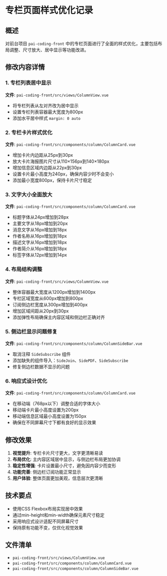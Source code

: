 # 专栏页面样式优化记录

## 概述
对前台项目 `pai-coding-front` 中的专栏页面进行了全面的样式优化，主要包括布局调整、尺寸放大、居中显示等功能改进。

## 修改内容详情

### 1. 专栏列表居中显示
**文件**: `pai-coding-front/src/views/ColumnView.vue`
- 将专栏列表从左对齐改为居中显示
- 设置专栏列表容器最大宽度为800px
- 添加水平居中样式 `margin: 0 auto`

### 2. 专栏卡片样式优化
**文件**: `pai-coding-front/src/components/column/ColumnCard.vue`
- 增加卡片内边距从25px到30px
- 放大卡片海报图片尺寸从110×156px到140×180px
- 增加信息区域内边距从22px到30px
- 设置卡片最小高度为240px，确保内容少时不会变小
- 添加最小宽度800px，保持卡片尺寸稳定

### 3. 文字大小全面放大
**文件**: `pai-coding-front/src/components/column/ColumnCard.vue`
- 标题字体从24px增加到28px
- 主要文字从18px增加到20px
- 消息文字从16px增加到18px
- 作者名称从16px增加到18px
- 描述文字从16px增加到18px
- 作者简介从16px增加到18px
- 标签字体从12px增加到14px

### 4. 布局结构调整
**文件**: `pai-coding-front/src/views/ColumnView.vue`
- 整体容器最大宽度从1200px增加到1400px
- 专栏区域宽度从600px增加到800px
- 订阅侧边栏宽度从300px增加到400px
- 增加区域间距从20px到30px
- 添加弹性布局确保主内容区域和侧边栏正确对齐

### 5. 侧边栏显示问题修复
**文件**: `pai-coding-front/src/components/column/ColumnSideBar.vue`
- 取消注释 `SideSubscribe` 组件
- 添加缺失的组件导入：`SideJoin`、`SidePDF`、`SideSubscribe`
- 修复侧边栏数据不显示的问题

### 6. 响应式设计优化
**文件**: `pai-coding-front/src/components/column/ColumnCard.vue`
- 在移动端（768px以下）调整合适的字体大小
- 移动端卡片最小高度设置为200px
- 移动端信息区域最小高度设置为150px
- 确保在不同屏幕尺寸下都有良好的显示效果

## 修改效果
1. **视觉提升**: 专栏卡片尺寸更大，文字更清晰易读
2. **布局优化**: 主内容区域居中显示，与侧边栏布局更加协调
3. **稳定性增强**: 卡片设置最小尺寸，避免因内容少而变形
4. **功能完善**: 侧边栏订阅功能正常显示
5. **用户体验**: 整体页面更加美观，信息层次更清晰

## 技术要点
- 使用CSS Flexbox布局实现居中效果
- 通过min-height和min-width确保元素尺寸稳定
- 采用响应式设计适配不同屏幕尺寸
- 保持原有功能不变，仅优化视觉效果

## 文件清单
- `pai-coding-front/src/views/ColumnView.vue`
- `pai-coding-front/src/components/column/ColumnCard.vue`
- `pai-coding-front/src/components/column/ColumnSideBar.vue` 